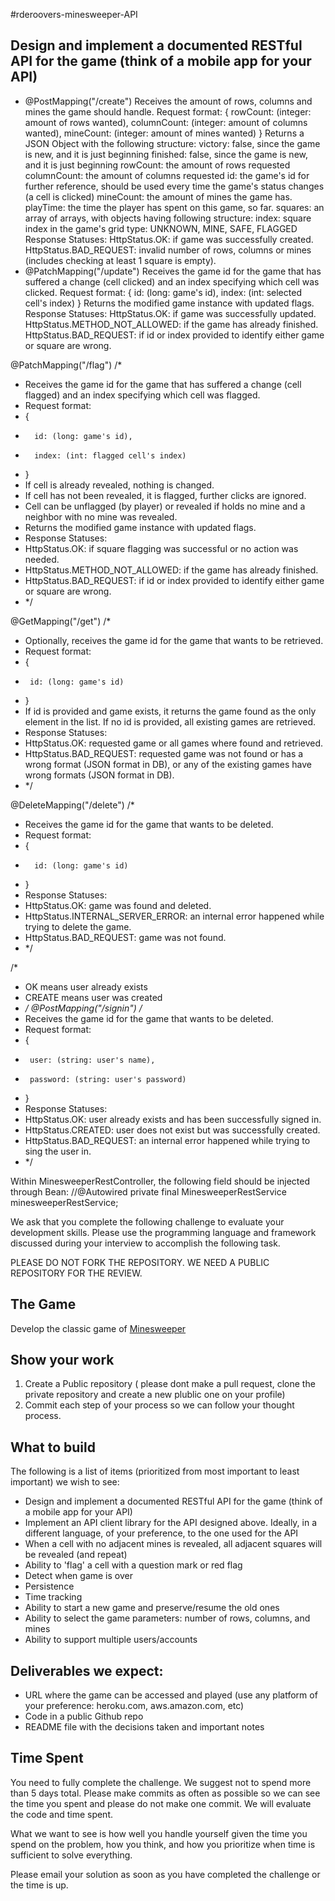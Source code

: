 #rderoovers-minesweeper-API

## Design and implement a documented RESTful API for the game (think of a mobile app for your API)
* @PostMapping("/create")
Receives the amount of rows, columns and mines the game should handle.
 Request format:
   {
       rowCount: (integer: amount of rows wanted),
       columnCount: (integer: amount of columns wanted),
       mineCount: (integer: amount of mines wanted)
   }
 Returns a JSON Object with the following structure:
   victory: false, since the game is new, and it is just beginning
   finished: false, since the game is new, and it is just beginning
   rowCount: the amount of rows requested
   columnCount: the amount of columns requested
   id: the game's id for further reference, should be used every time the game's status changes (a cell is clicked)
	mineCount: the amount of mines the game has.
	playTime: the time the player has spent on this game, so far.
   squares: an array of arrays, with objects having following structure:
		index: square index in the game's grid
		type: UNKNOWN, MINE, SAFE, FLAGGED
 Response Statuses:
  HttpStatus.OK: if game was successfully created.
  HttpStatus.BAD_REQUEST: invalid number of rows, columns or mines (includes checking at least 1 square is empty).
* @PatchMapping("/update")
Receives the game id for the game that has suffered a change (cell clicked) and an index specifying which cell was clicked.
Request format:
  {
       id: (long: game's id),
       index: (int: selected cell's index)
  }
Returns the modified game instance with updated flags.
Response Statuses:
HttpStatus.OK: if game was successfully updated.
HttpStatus.METHOD_NOT_ALLOWED: if the game has already finished.
HttpStatus.BAD_REQUEST: if id or index provided to identify either game or square are wrong.


@PatchMapping("/flag")
/*
 * Receives the game id for the game that has suffered a change (cell flagged) and an index specifying which cell was flagged.
 * Request format:
 *   {
 *       id: (long: game's id),
 *       index: (int: flagged cell's index)
 *   }
 * If cell is already revealed, nothing is changed.
 * If cell has not been revealed, it is flagged, further clicks are ignored.
 *  Cell can be unflagged (by player) or revealed if holds no mine and a neighbor with no mine was revealed.
 * Returns the modified game instance with updated flags.
 * Response Statuses:
 *  HttpStatus.OK: if square flagging was successful or no action was needed.
 *  HttpStatus.METHOD_NOT_ALLOWED: if the game has already finished.
 *  HttpStatus.BAD_REQUEST: if id or index provided to identify either game or square are wrong.
 * */

@GetMapping("/get")
/*
 * Optionally, receives the game id for the game that wants to be retrieved.
 * Request format:
 * 	 {
 *   	id: (long: game's id)
 *   }
 * If id is provided and game exists, it returns the game found as the only element in the list. If no id is provided, all existing games are retrieved.
 * Response Statuses:
 *  HttpStatus.OK: requested game or all games where found and retrieved.
 *  HttpStatus.BAD_REQUEST: requested game was not found or has a wrong format (JSON format in DB), or any of the existing games have wrong formats (JSON format in DB).
 * */

@DeleteMapping("/delete")
/*
 * Receives the game id for the game that wants to be deleted.
 * Request format:
 *   {
 *       id: (long: game's id)
 *   }
 * Response Statuses:
 *  HttpStatus.OK: game was found and deleted.
 *  HttpStatus.INTERNAL_SERVER_ERROR: an internal error happened while trying to delete the game.
 *  HttpStatus.BAD_REQUEST: game was not found.
 * */

/*
* OK means user already exists
* CREATE means user was created
* */
@PostMapping("/signin")
/*
 * Receives the game id for the game that wants to be deleted.
 * Request format:
 *   {
 *      user: (string: user's name),
 * 		password: (string: user's password)
 *   }
 * Response Statuses:
 *  HttpStatus.OK: user already exists and has been successfully signed in.
 *  HttpStatus.CREATED: user does not exist but was successfully created.
 *  HttpStatus.BAD_REQUEST: an internal error happened while trying to sing the user in.
 * */
 
 Within MinesweeperRestController, the following field should be injected through Bean:
	//@Autowired
	private final MinesweeperRestService minesweeperRestService;

We ask that you complete the following challenge to evaluate your development skills. Please use the programming language and framework discussed during your interview to accomplish the following task.

PLEASE DO NOT FORK THE REPOSITORY. WE NEED A PUBLIC REPOSITORY FOR THE REVIEW. 

## The Game
Develop the classic game of [Minesweeper](https://en.wikipedia.org/wiki/Minesweeper_(video_game))

## Show your work

1.  Create a Public repository ( please dont make a pull request, clone the private repository and create a new plublic one on your profile)
2.  Commit each step of your process so we can follow your thought process.

## What to build
The following is a list of items (prioritized from most important to least important) we wish to see:
* Design and implement  a documented RESTful API for the game (think of a mobile app for your API)
* Implement an API client library for the API designed above. Ideally, in a different language, of your preference, to the one used for the API
* When a cell with no adjacent mines is revealed, all adjacent squares will be revealed (and repeat)
* Ability to 'flag' a cell with a question mark or red flag
* Detect when game is over
* Persistence
* Time tracking
* Ability to start a new game and preserve/resume the old ones
* Ability to select the game parameters: number of rows, columns, and mines
* Ability to support multiple users/accounts
 
## Deliverables we expect:
* URL where the game can be accessed and played (use any platform of your preference: heroku.com, aws.amazon.com, etc)
* Code in a public Github repo
* README file with the decisions taken and important notes

## Time Spent
You need to fully complete the challenge. We suggest not to spend more than 5 days total.  Please make commits as often as possible so we can see the time you spent and please do not make one commit.  We will evaluate the code and time spent.
 
What we want to see is how well you handle yourself given the time you spend on the problem, how you think, and how you prioritize when time is sufficient to solve everything.

Please email your solution as soon as you have completed the challenge or the time is up.
